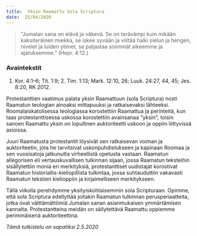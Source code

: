 ```yaml
---
title:  Yksin Raamattu Sola Scriptura
date:  25/04/2020
---
```


> <p></p>
> ”Jumalan sana on elävä ja väkevä. Se on terävämpi kuin mikään kaksiteräinen miekka, se iskee syvään ja viiltää halki sielun ja hengen, nivelet ja luiden ytimet, se paljastaa sisimmät aikeemme ja ajatuksemme.” (Hepr. 4:12.)

### Avaintekstit
1. Kor. 4:1–6;  Tit. 1:9;  2. Tim. 1:13;  Mark. 12:10, 26;  Luuk. 24:27, 44, 45;  Jes. 8:20, RK 2012.

Protestanttien vaatimus palata yksin Raamattuun (sola Scriptura) nosti Raamatun teologian ainoaksi mittapuuksi ja ratkaisevaksi lähteeksi. Roomalaiskatolisessa teologiassa korostettiin Raamattua ja perinteitä, kun taas protestanttisessa uskossa korostettiin avainsanaa ”yksin”; toisin sanoen Raamattu yksin on lopullinen auktoriteetti uskoon ja oppiin liittyvissä asioissa.

Juuri Raamatusta protestantit löysivät sen ratkaisevan voiman ja auktoriteetin, jota he tarvitsivat uskonpuhdistukseen ja kapinaan Roomaa ja sen vuosisatoja jatkunutta virheellistä opetusta vastaan. Raamatun allegorisen eli vertauskuvallisen tulkinnan sijaan, jossa Raamatun teksteihin sisällytettiin monia eri merkityksiä, protestanttiset uudistajat korostivat Raamatun historiallis-kieliopillista tulkintaa, jossa suhtauduttiin vakavasti Raamatun tekstien kielioppiin ja kirjaimelliseen merkitykseen.

Tällä viikolla perehdymme yksityiskohtaisemmin sola Scripturaan. Opimme, että sola Scriptura edellyttää joitakin Raamatun tulkinnan perusperiaatteita, jotka ovat välttämättömiä Jumalan sanan asianmukaisen ymmärtämisen kannalta. Protestantteina meidän on säilytettävä Raamattu oppiemme perimmäisenä auktoriteettina.

_Tämä tutkistelu on sapatiksi 2.5.2020_